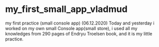 # my_first_small_app_vladmud
my first practice (small console app) (06.12.2020)
Today and yesterday i worked on my own small Console app(small store),
i used all my knowledges from 290 pages of Endryu Troelsen book, and it is my little practice.
